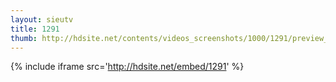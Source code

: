 ```yaml
---
layout: sieutv
title: 1291
thumb: http://hdsite.net/contents/videos_screenshots/1000/1291/preview_360p.mp4.jpg
---
```

{% include iframe src='http://hdsite.net/embed/1291' %}
 

